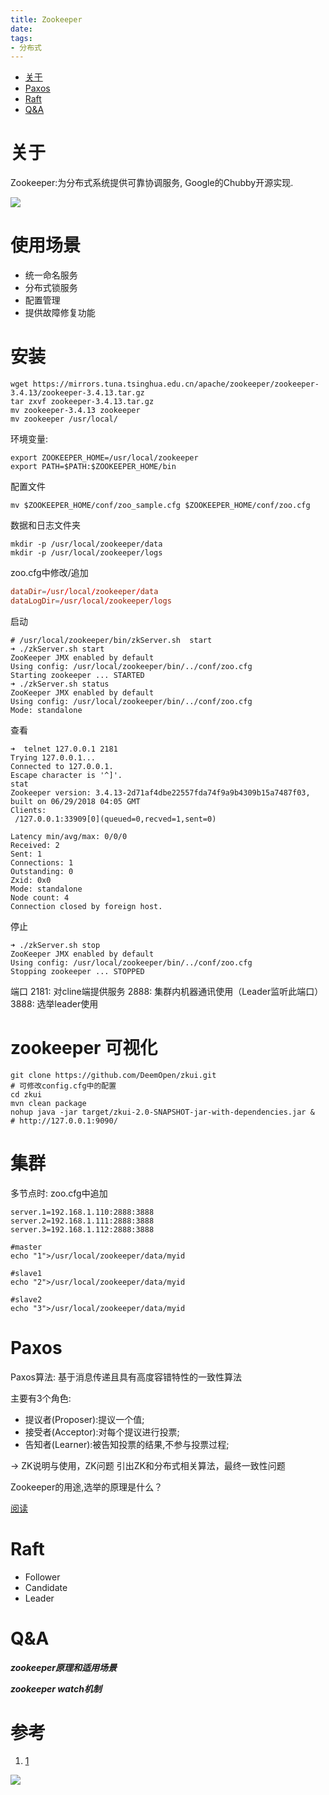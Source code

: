 ```yaml
---
title: Zookeeper
date:
tags:
- 分布式
---
```

<!-- TOC -->

- [关于](#关于)
- [Paxos](#paxos)
- [Raft](#raft)
- [Q&A](#qa)

<!-- /TOC -->

# 关于

Zookeeper:为分布式系统提供可靠协调服务, Google的Chubby开源实现.

![](https://raw.githubusercontent.com/LuVx21/doc/master/source/_posts/99.img/zookeeper_role.jpg)


# 使用场景

* 统一命名服务
* 分布式锁服务
* 配置管理
* 提供故障修复功能

# 安装

```shell
wget https://mirrors.tuna.tsinghua.edu.cn/apache/zookeeper/zookeeper-3.4.13/zookeeper-3.4.13.tar.gz
tar zxvf zookeeper-3.4.13.tar.gz  
mv zookeeper-3.4.13 zookeeper
mv zookeeper /usr/local/
```

环境变量:
```
export ZOOKEEPER_HOME=/usr/local/zookeeper
export PATH=$PATH:$ZOOKEEPER_HOME/bin
```

配置文件
```
mv $ZOOKEEPER_HOME/conf/zoo_sample.cfg $ZOOKEEPER_HOME/conf/zoo.cfg
```

数据和日志文件夹
```
mkdir -p /usr/local/zookeeper/data
mkdir -p /usr/local/zookeeper/logs
```
zoo.cfg中修改/追加
```conf
dataDir=/usr/local/zookeeper/data
dataLogDir=/usr/local/zookeeper/logs
```

启动
```shell
# /usr/local/zookeeper/bin/zkServer.sh  start
➜ ./zkServer.sh start
ZooKeeper JMX enabled by default
Using config: /usr/local/zookeeper/bin/../conf/zoo.cfg
Starting zookeeper ... STARTED
➜ ./zkServer.sh status
ZooKeeper JMX enabled by default
Using config: /usr/local/zookeeper/bin/../conf/zoo.cfg
Mode: standalone
```

查看
```shell
➜  telnet 127.0.0.1 2181
Trying 127.0.0.1...
Connected to 127.0.0.1.
Escape character is '^]'.
stat
Zookeeper version: 3.4.13-2d71af4dbe22557fda74f9a9b4309b15a7487f03, built on 06/29/2018 04:05 GMT
Clients:
 /127.0.0.1:33909[0](queued=0,recved=1,sent=0)

Latency min/avg/max: 0/0/0
Received: 2
Sent: 1
Connections: 1
Outstanding: 0
Zxid: 0x0
Mode: standalone
Node count: 4
Connection closed by foreign host.
```

停止
```shell
➜ ./zkServer.sh stop
ZooKeeper JMX enabled by default
Using config: /usr/local/zookeeper/bin/../conf/zoo.cfg
Stopping zookeeper ... STOPPED
```

端口
2181: 对cline端提供服务
2888: 集群内机器通讯使用（Leader监听此端口）
3888: 选举leader使用


# zookeeper 可视化

```shell
git clone https://github.com/DeemOpen/zkui.git
# 可修改config.cfg中的配置
cd zkui
mvn clean package
nohup java -jar target/zkui-2.0-SNAPSHOT-jar-with-dependencies.jar & 
# http://127.0.0.1:9090/
```

# 集群

多节点时:
zoo.cfg中追加
```
server.1=192.168.1.110:2888:3888
server.2=192.168.1.111:2888:3888
server.3=192.168.1.112:2888:3888
```
```
#master
echo "1">/usr/local/zookeeper/data/myid

#slave1
echo "2">/usr/local/zookeeper/data/myid

#slave2
echo "3">/usr/local/zookeeper/data/myid
```


# Paxos

Paxos算法:
基于消息传递且具有高度容错特性的一致性算法

主要有3个角色:
* 提议者(Proposer):提议一个值;
* 接受者(Acceptor):对每个提议进行投票;
* 告知者(Learner):被告知投票的结果,不参与投票过程;

-> ZK说明与使用，ZK问题
     引出ZK和分布式相关算法，最终一致性问题

Zookeeper的用途,选举的原理是什么？

[阅读](https://www.cnblogs.com/raphael5200/p/5285583.html)

# Raft

* Follower
* Candidate
* Leader

# Q&A

***zookeeper原理和适用场景***

***zookeeper watch机制***



# 参考

1. [1](https://blog.csdn.net/he90227/article/details/70157046/)




[![](https://static.segmentfault.com/v-5b1df2a7/global/img/creativecommons-cc.svg)](https://creativecommons.org/licenses/by-nc-nd/4.0/)